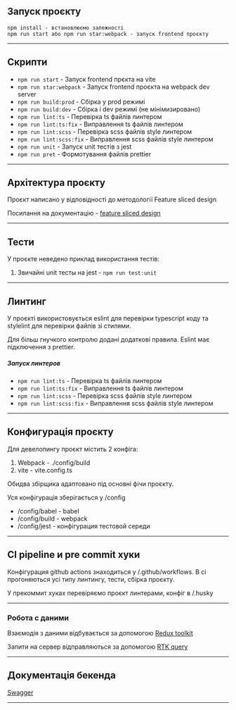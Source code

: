 ## Запуск проєкту

```
npm install - встановлюємо залежності
npm run start або npm run star:webpack - запуск frontend проєкту
```

----

## Скрипти

- `npm run start` - Запуск frontend прєкта на vite
- `npm run star:webpack` - Запуск frontend проєкта на webpack dev server
- `npm run build:prod` - Сбірка у prod режимі
- `npm run build:dev` - Сбірка і dev режимі (не мінімизировано)
- `npm run lint:ts` - Перевірка ts файлів линтером
- `npm run lint:ts:fix` - Виправлення ts файлів линтером
- `npm run lint:scss` - Перевірка scss файлів style линтером
- `npm run lint:scss:fix` - Виправлення scss файлів style линтером
- `npm run unit` - Запуск unit тестів з jest
- `npm run pret` - Формотування файлів prettier

----

## Архітектура проєкту

Проєкт написано у відповідності до методології Feature sliced design

Посилання на документацію - [feature sliced design](https://feature-sliced.design/docs/get-started/tutorial)

----

## Тести

У проєкте неведено приклад використання тестів:
1) Звичайні unit тесты на jest - `npm run test:unit`

----

## Линтинг

У проєкті використовується eslint для перевірки typescript коду та stylelint для перевірки файлів зі стилями.

Для більш гнучкого контролю додані додаткові правила. Eslint має підключення з prettier.

##### Запуск линтеров

- `npm run lint:ts` - Перевірка ts файлів линтером
- `npm run lint:ts:fix` - Виправлення ts файлів линтером
- `npm run lint:scss` - Перевірка scss файлів style линтером
- `npm run lint:scss:fix` - Виправлення scss файлів style линтером

----

## Конфигурація проєкту

Для девелопингу проєкт містить 2 конфіга:
1. Webpack - ./config/build
2. vite - vite.config.ts

Обидва збірщика адаптовано під основні фічи проєкту.

Уся конфігурація зберігається у /config
- /config/babel - babel
- /config/build - webpack
- /config/jest - конфігурация тестовой середи

----

## CI pipeline и pre commit хуки

Конфігурация github actions знаходиться у /.github/workflows.
В ci прогоняються усі типу линтингу, тести, сбірка проєкту.

У прекоммит хуках перевіряємо проєкт линтерами, конфіг в /.husky

----

### Робота с даними

Взаємодія з даними відбувається за допомогою [Redux toolkit](https://redux-toolkit.js.org/)

Запити на сервер відправляються за допомогою [RTK query](https://redux-toolkit.js.org/rtk-query/overview)

----

## Документація бекенда

[Swagger](https://camper-haven-rentals-back.onrender.com/api)

----
